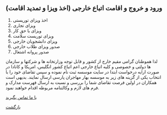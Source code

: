 ## ورود و خروج و اقامت اتباع خارجی (اخذ ویزا و تمدید اقامت)

1.  اخذ ویزای توریستی
2.  ویزای تجاری
3.  ویزای با حق کار
4.  ویزای توریست سلامت
5.  ویزای دانشجویان خارجی
6.  صدور ویزای طلاب خارجی
7.  صدور پروانه اشتغال

لذا هموطنان گرامی مقیم خارج از کشور و قابل توجه وزارتخانه ها و شرکتها و سازمان ها دولتی و خصوصی و کلیه اتباع خارجی اعم اتباع کشور انگلیس، امریکا و کانادا در صورت ارایه درخواست ابتدا در سایت موسسه ثبت نام نموده و سپس تقاضای خود را با انتخاب یکی از گزینه های زیر به موسسه بهار مهاجران پارسی ارسال نمایند.
بدیهی است همکاران در اولین فرصت تقاضای شما را بررسی و نسبت به ارسال فهرست مدارک و فرم های لازم و وکالتنامه مربوطه اقدام خواهند نمود.

[با ما تماس بگیرید](#sect5)

[بازگشت](.)